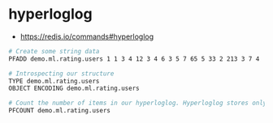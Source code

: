 # hyperloglog

- <https://redis.io/commands#hyperloglog>

```sh
# Create some string data
PFADD demo.ml.rating.users 1 1 3 4 12 3 4 6 3 5 7 65 5 33 2 213 3 7 4

# Introspecting our structure
TYPE demo.ml.rating.users
OBJECT ENCODING demo.ml.rating.users

# Count the number of items in our hyperloglog. Hyperloglog stores only unique values"
PFCOUNT demo.ml.rating.users
```
